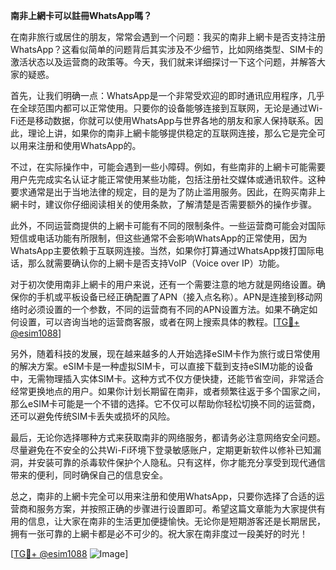 **南非上網卡可以註冊WhatsApp嗎？**

在南非旅行或居住的朋友，常常会遇到一个问题：我买的南非上網卡是否支持注册WhatsApp？这看似简单的问题背后其实涉及不少细节，比如网络类型、SIM卡的激活状态以及运营商的政策等。今天，我们就来详细探讨一下这个问题，并解答大家的疑惑。

首先，让我们明确一点：WhatsApp是一个非常受欢迎的即时通讯应用程序，几乎在全球范围内都可以正常使用。只要你的设备能够连接到互联网，无论是通过Wi-Fi还是移动数据，你就可以使用WhatsApp与世界各地的朋友和家人保持联系。因此，理论上讲，如果你的南非上網卡能够提供稳定的互联网连接，那么它是完全可以用来注册和使用WhatsApp的。

不过，在实际操作中，可能会遇到一些小障碍。例如，有些南非的上網卡可能需要用户先完成实名认证才能正常使用某些功能，包括注册社交媒体或通讯软件。这种要求通常是出于当地法律的规定，目的是为了防止滥用服务。因此，在购买南非上網卡时，建议你仔细阅读相关的使用条款，了解清楚是否需要额外的操作步骤。

此外，不同运营商提供的上網卡可能有不同的限制条件。一些运营商可能会对国际短信或电话功能有所限制，但这些通常不会影响WhatsApp的正常使用，因为WhatsApp主要依赖于互联网连接。当然，如果你打算通过WhatsApp拨打国际电话，那么就需要确认你的上網卡是否支持VoIP（Voice over IP）功能。

对于初次使用南非上網卡的用户来说，还有一个需要注意的地方就是网络设置。确保你的手机或平板设备已经正确配置了APN（接入点名称）。APN是连接到移动网络时必须设置的一个参数，不同的运营商有不同的APN设置方法。如果不确定如何设置，可以咨询当地的运营商客服，或者在网上搜索具体的教程。[[TG💪+ @esim1088](https://t.me/s/esim1088)]

另外，随着科技的发展，现在越来越多的人开始选择eSIM卡作为旅行或日常使用的解决方案。eSIM卡是一种虚拟SIM卡，可以直接下载到支持eSIM功能的设备中，无需物理插入实体SIM卡。这种方式不仅方便快捷，还能节省空间，非常适合经常更换地点的用户。如果你计划长期留在南非，或者频繁往返于多个国家之间，那么eSIM卡可能是一个不错的选择。它不仅可以帮助你轻松切换不同的运营商，还可以避免传统SIM卡丢失或损坏的风险。

最后，无论你选择哪种方式来获取南非的网络服务，都请务必注意网络安全问题。尽量避免在不安全的公共Wi-Fi环境下登录敏感账户，定期更新软件以修补已知漏洞，并安装可靠的杀毒软件保护个人隐私。只有这样，你才能充分享受到现代通信带来的便利，同时确保自己的信息安全。

总之，南非的上網卡完全可以用来注册和使用WhatsApp，只要你选择了合适的运营商和服务方案，并按照正确的步骤进行设置即可。希望这篇文章能为大家提供有用的信息，让大家在南非的生活更加便捷愉快。无论你是短期游客还是长期居民，拥有一张可靠的上網卡都是必不可少的。祝大家在南非度过一段美好的时光！

[[TG💪+ @esim1088](https://t.me/s/esim1088) ![Image](https://i.postimg.cc/4NQfJmqS/Snipaste-2025-05-13-00-14-12.png)]